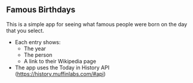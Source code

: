 ## Famous Birthdays

This is a simple app for seeing what famous people were born on the day that you select.

* Each entry shows:
    * The year
    * The person
    * A link to their Wikipedia page
* The app uses the Today in History API (https://history.muffinlabs.com/#api)